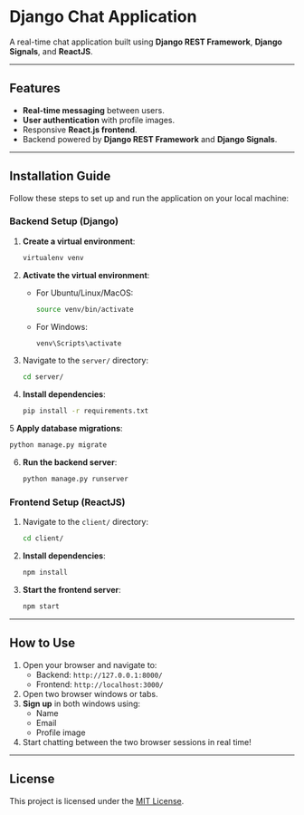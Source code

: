 # Django Chat Application

A real-time chat application built using **Django REST Framework**, **Django Signals**, and **ReactJS**.

---

## Features

- **Real-time messaging** between users.
- **User authentication** with profile images.
- Responsive **React.js frontend**.
- Backend powered by **Django REST Framework** and **Django Signals**.

---

## Installation Guide

Follow these steps to set up and run the application on your local machine:

### Backend Setup (Django)

1. **Create a virtual environment**:
   
   ```bash
   virtualenv venv
   ```
   
2. **Activate the virtual environment**:
   
   - For Ubuntu/Linux/MacOS:
     ```bash
     source venv/bin/activate
     ```
     
   - For Windows:
     ```bash
     venv\Scripts\activate
     ```
     
3. Navigate to the `server/` directory:
   
   ```bash
   cd server/
   ```
   
4. **Install dependencies**:
   ```bash
   pip install -r requirements.txt
   ```
5 **Apply database migrations**:
   
   ```bash
   python manage.py migrate
   ```
   
6. **Run the backend server**:
   
   ```bash
   python manage.py runserver
   ```

### Frontend Setup (ReactJS)

1. Navigate to the `client/` directory:
   
   ```bash
   cd client/
   ```
2. **Install dependencies**:
   
   ```bash
   npm install
   ```
3. **Start the frontend server**:
   
   ```bash
   npm start
   ```

---

## How to Use

1. Open your browser and navigate to:
   - Backend: `http://127.0.0.1:8000/`
   - Frontend: `http://localhost:3000/`
2. Open two browser windows or tabs.
3. **Sign up** in both windows using:
   - Name
   - Email
   - Profile image
4. Start chatting between the two browser sessions in real time!

---

## License

This project is licensed under the [MIT License](LICENSE).
